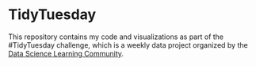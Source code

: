 # TidyTuesday
This repository contains my code and visualizations as part of the #TidyTuesday challenge, which is a weekly data project organized by the [Data Science Learning Community](https://dslc.io/).
